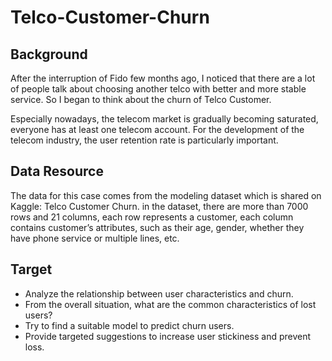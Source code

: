 # Telco-Customer-Churn
## Background ##
After the interruption of Fido few months ago, I noticed that there are a lot of people talk about choosing another telco with better and more stable service. So I began to think about the churn of Telco Customer.

Especially nowadays, the telecom market is gradually becoming saturated, everyone has at least one telecom account. For the development of the telecom industry, the user retention rate is particularly important. 

## Data Resource ##
The data for this case comes from the modeling dataset which is shared on Kaggle: Telco Customer Churn. in the dataset, there are more than 7000 rows and 21 columns, each row represents a customer, each column contains customer’s attributes, such as their age, gender, whether they have phone service or multiple lines, etc.

## Target ##
- Analyze the relationship between user characteristics and churn.
- From the overall situation, what are the common characteristics of lost users?
- Try to find a suitable model to predict churn users.
- Provide targeted suggestions to increase user stickiness and prevent loss.
